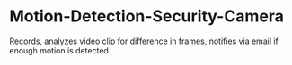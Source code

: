 # Motion-Detection-Security-Camera
Records, analyzes video clip for difference in frames, notifies via email if enough motion is detected
